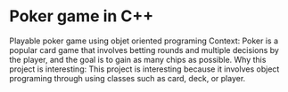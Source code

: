 # Poker game in C++
Playable poker game using objet oriented programing
Context: 
Poker is a popular card game that involves betting rounds and multiple decisions by the player, and the goal is to gain as many chips as possible.
Why this project is interesting:
This project is interesting because it involves object programing through using classes such as card, deck, or player.

